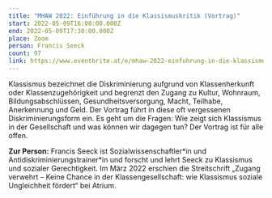 ```yaml
---
title: "MHAW 2022: Einführung in die Klassismuskritik (Vortrag)"
start: 2022-05-09T16:00:00.000Z
end: 2022-05-09T17:30:00.000Z
place: Zoom
person: Francis Seeck
count: 97
link: https://www.eventbrite.at/e/mhaw-2022-einfuhrung-in-die-klassismuskritik-vortrag-tickets-331311179657
---
```

Klassismus bezeichnet die Diskriminierung aufgrund von Klassenherkunft oder Klassenzugehörigkeit und begrenzt den Zugang zu Kultur, Wohnraum, Bildungsabschlüssen, Gesundheitsversorgung, Macht, Teilhabe, Anerkennung und Geld. Der Vortrag führt in diese oft vergessenen Diskriminierungsform ein. Es geht um die Fragen: Wie zeigt sich Klassismus in der Gesellschaft und was können wir dagegen tun? Der Vortrag ist für alle offen.



**Zur Person:** Francis Seeck ist Sozialwissenschaftler\*in und Antidiskriminierungstrainer\*in und forscht und lehrt Seeck zu Klassismus und sozialer Gerechtigkeit. Im März 2022 erschien die Streitschrift „Zugang verwehrt – Keine Chance in der Klassengesellschaft: wie Klassismus soziale Ungleichheit fördert“ bei Atrium.